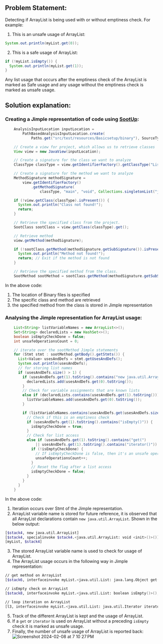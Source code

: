 ## Problem Statement:
Detecting if ArrayList is being used with or without emptiness check.
For example:
1. This is an unsafe usage of ArrayList:
```java
System.out.println(myList.get(0));
```
2. This is a safe usage of ArrayList:
```java
if (!myList.isEmpty()) {
  System.out.println(myList.get(1));
}
```

Any list usage that occurs after the emptiness check of the ArrayList is marked as Safe usage and any usage without the emptiness check is marked as unsafe usage.

## Solution explanation:
### Creating a Jimple representation of code using [SootUp](https://soot-oss.github.io/SootUp/latest/):
```java
    AnalysisInputLocation inputLocation =
        PathBasedAnalysisInputLocation.create(
            Paths.get("src/test/resources/Basicsetup/binary"), SourceType.Application);

    // Create a view for project, which allows us to retrieve classes
    View view = new JavaView(inputLocation);

    // Create a signature for the class we want to analyze
    ClassType classType = view.getIdentifierFactory().getClassType("ListJava");

    // Create a signature for the method we want to analyze
    MethodSignature methodSignature =
        view.getIdentifierFactory()
            .getMethodSignature(
                classType, "main", "void", Collections.singletonList("java.lang.String[]"));

    if (!view.getClass(classType).isPresent()) {
      System.out.println("Class not found!");
      return;
    }

    // Retrieve the specified class from the project.
    SootClass sootClass = view.getClass(classType).get();

    // Retrieve method
    view.getMethod(methodSignature);

    if (!sootClass.getMethod(methodSignature.getSubSignature()).isPresent()) {
      System.out.println("Method not found!");
      return; // Exit if the method is not found
    }

    // Retrieve the specified method from the class.
    SootMethod sootMethod = sootClass.getMethod(methodSignature.getSubSignature()).get();
```
In the above code:
1. The location of Binary files is specified 
2. The specific class and method are retrieved
3. the specified method from the class is stored in Jimple representation

### Analysing the Jimple representation for ArrayList usage:
```java
    List<String> listVariableNames = new ArrayList<>();
    Set<String> declaredLists = new HashSet<>();
    boolean isEmptyCheckDone = false;
    int unsafeOperationsCount = 0;

    // iterate over the sootMethod Jimple statements
    for (Stmt stmt : sootMethod.getBody().getStmts()) {
      List<Value> usesAndDefs = stmt.getUsesAndDefs();
      System.out.println(usesAndDefs);
      // for storing list names
      if (usesAndDefs.size() > 1) {
        if (usesAndDefs.get(1).toString().contains("new java.util.ArrayList")) {
          declaredLists.add(usesAndDefs.get(0).toString());
        }
        // Check for variable assignments that are known lists
        else if (declaredLists.contains(usesAndDefs.get(1).toString())) {
          listVariableNames.add(usesAndDefs.get(0).toString());
        }

        if (listVariableNames.contains(usesAndDefs.get(usesAndDefs.size() - 1).toString())) {
          // Check if this is an emptiness check
          if (usesAndDefs.get(1).toString().contains("isEmpty()")) {
            isEmptyCheckDone = true;
          }
          // Check for list access
          else if (usesAndDefs.get(1).toString().contains("get(")
              || usesAndDefs.get(1).toString().contains("iterator()")) {
            if (!isEmptyCheckDone) {
              // If isEmptyCheckDone is false, then it's an unsafe operation
              unsafeOperationsCount++;
            }
            // Reset the flag after a list access
            isEmptyCheckDone = false;
          }
        }
      }
    }
```
In the above code:
1. Iteration occurs over Stmt of the Jimple representation.
2. ArrayList variable name is stored for future reference, it is observed that all ArrayList declarations contain `new java.util.ArrayList`. Shown in the below output:
```zsh
[$stack4, new java.util.ArrayList]
[$stack4, specialinvoke $stack4.<java.util.ArrayList: void <init>()>()]
[myList, $stack4]
```
3. The stored ArrayList variable name is used to check for usage of ArrayList.
4. The ArrayList usage occurs in the following way in Jimple representation:
```zsh
// get method on ArrayList
[$stack6, interfaceinvoke myList.<java.util.List: java.lang.Object get(int)>(0), 0, myList]

// isEmpty check on ArrayList
[$stack8, interfaceinvoke myList.<java.util.List: boolean isEmpty()>(), myList]

// loop iteration on ArrayList
[l3, interfaceinvoke myList.<java.util.List: java.util.Iterator iterator()>(), myList]
```
5. Track of the different ArrayList is kept and the usage of ArrayList.
6. If a `get` or `iterator` is used on ArrayList without a preceding `isEmpty` check it is marked as unsafe usage.
7. Finally, the number of unsafe usage of ArrayList is reported back:
![Screenshot 2024-02-08 at 7 10 27 PM](https://github.com/vinayaksh42/SootUpListJava/assets/54861487/9372c565-38b6-4b71-a9af-29827c0ea42b)

